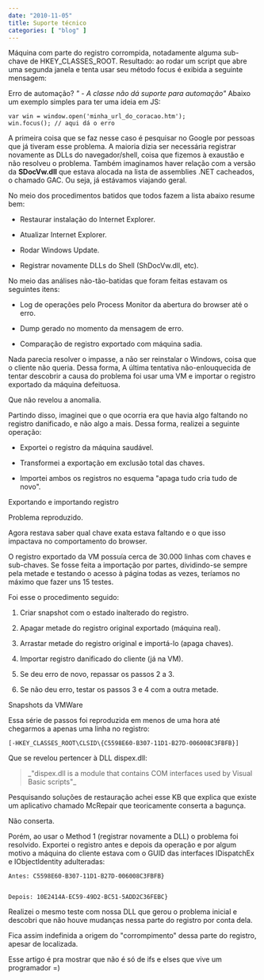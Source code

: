 ```yaml
---
date: "2010-11-05"
title: Suporte técnico
categories: [ "blog" ]
---
```

Máquina com parte do registro corrompida, notadamente alguma sub-chave de HKEY_CLASSES_ROOT. Resultado: ao rodar um script que abre uma segunda janela e tenta usar seu método focus é exibida a seguinte mensagem:

Erro de automação?
_"<Mensagem do cliente> - A classe não dá suporte para automação"_
Abaixo um exemplo simples para ter uma ideia em JS:

    
    var win = window.open('minha_url_do_coracao.htm');
    win.focus(); // aqui dá o erro

A primeira coisa que se faz nesse caso é pesquisar no Google por pessoas que já tiveram esse problema. A maioria dizia ser necessária registrar novamente as DLLs do navegador/shell, coisa que fizemos à exaustão e não resolveu o problema. Também imaginamos haver relação com a versão da **SDocVw.dll** que estava alocada na lista de assemblies .NET cacheados, o chamado GAC. Ou seja, já estávamos viajando geral.

No meio dos procedimentos batidos que todos fazem a lista abaixo resume bem:

	
  * Restaurar instalação do Internet Explorer.

	
  * Atualizar Internet Explorer.

	
  * Rodar Windows Update.

	
  * Registrar novamente DLLs do Shell (ShDocVw.dll, etc).

No meio das análises não-tão-batidas que foram feitas estavam os seguintes itens:

	
  * Log de operações pelo Process Monitor da abertura do browser até o erro.

	
  * Dump gerado no momento da mensagem de erro.

	
  * Comparação de registro exportado com máquina sadia.

Nada parecia resolver o impasse, a não ser reinstalar o Windows, coisa que o cliente não queria. Dessa forma, A última tentativa não-enlouquecida de tentar descobrir a causa do problema foi usar uma VM e importar o registro exportado da máquina defeituosa.

Que não revelou a anomalia.

Partindo disso, imaginei que o que ocorria era que havia algo faltando no registro danificado, e não algo a mais. Dessa forma, realizei a seguinte operação:

	
  * Exportei o registro da máquina saudável.

	
  * Transformei a exportação em exclusão total das chaves.

	
  * Importei ambos os registros no esquema "apaga tudo cria tudo de novo".

Exportando e importando registro

Problema reproduzido.

Agora restava saber qual chave exata estava faltando e o que isso impactava no comportamento do browser.

O registro exportado da VM possuía cerca de 30.000 linhas com chaves e sub-chaves. Se fosse feita a importação por partes, dividindo-se sempre pela metade e testando o acesso à página todas as vezes, teríamos no máximo que fazer uns 15 testes.

Foi esse o procedimento seguido:

	
  1. Criar snapshot com o estado inalterado do registro.

	
  2. Apagar metade do registro original exportado (máquina real).

	
  3. Arrastar metade do registro original e importá-lo (apaga chaves).

	
  4. Importar registro danificado do cliente (já na VM).

	
  5. Se deu erro de novo, repassar os passos 2 a 3.

	
  6. Se não deu erro, testar os passos 3 e 4 com a outra metade.

Snapshots da VMWare

Essa série de passos foi reproduzida em menos de uma hora até chegarmos a apenas uma linha no registro:

    
    [-HKEY_CLASSES_ROOT\CLSID\{C5598E60-B307-11D1-B27D-006008C3FBFB}]

Que se revelou pertencer à DLL dispex.dll:

<blockquote>_"dispex.dll is a module that contains COM interfaces used by Visual Basic scripts"_</blockquote>

Pesquisando soluções de restauração achei esse KB que explica que existe um aplicativo chamado McRepair que teoricamente conserta a bagunça.

Não conserta.

Porém, ao usar o Method 1 (registrar novamente a DLL) o problema foi resolvido. Exportei o registro antes e depois da operação e por algum motivo a máquina do cliente estava com o GUID das interfaces IDispatchEx e IObjectIdentity adulteradas:

    
    Antes: C5598E60-B307-11D1-B27D-006008C3FBFB}

    
    Depois: 10E2414A-EC59-49D2-BC51-5ADD2C36FEBC}

Realizei o mesmo teste com nossa DLL que gerou o problema inicial e descobri que não houve mudanças nessa parte do registro por conta dela.

Fica assim indefinida a origem do "corrompimento" dessa parte do registro, apesar de localizada.

Esse artigo é pra mostrar que não é só de ifs e elses que vive um programador =)

